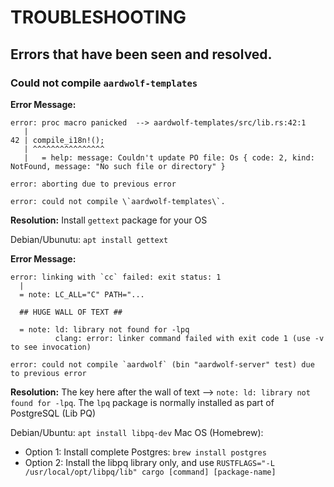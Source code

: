 # TROUBLESHOOTING
## Errors that have been seen and resolved.

### Could not compile `aardwolf-templates`
**Error Message:**
```
error: proc macro panicked  --> aardwolf-templates/src/lib.rs:42:1
   |
42 | compile_i18n!();
   | ^^^^^^^^^^^^^^^^
   |   = help: message: Couldn't update PO file: Os { code: 2, kind: NotFound, message: "No such file or directory" }

error: aborting due to previous error

error: could not compile \`aardwolf-templates\`.
```

**Resolution:**
Install `gettext` package for your OS

Debian/Ubunutu: `apt install gettext`


**Error Message:**
```
error: linking with `cc` failed: exit status: 1
  |
  = note: LC_ALL="C" PATH="... 
  
  ## HUGE WALL OF TEXT ##

  = note: ld: library not found for -lpq
          clang: error: linker command failed with exit code 1 (use -v to see invocation)
          
error: could not compile `aardwolf` (bin "aardwolf-server" test) due to previous error

```

**Resolution:**
The key here after the wall of text --> `note: ld: library not found for -lpq`. The `lpq` package is normally installed as part of PostgreSQL (Lib PQ)

Debian/Ubuntu: `apt install libpq-dev`
Mac OS (Homebrew):
- Option 1: Install complete Postgres: `brew install postgres`
- Option 2: Install the libpq library only, and use `RUSTFLAGS="-L /usr/local/opt/libpq/lib" cargo [command] [package-name]`